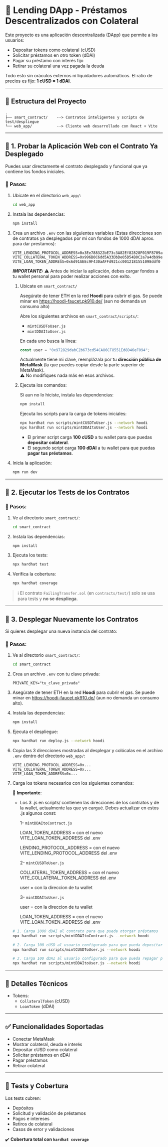 # 🏦 Lending DApp - Préstamos Descentralizados con Colateral

Este proyecto es una aplicación descentralizada (DApp) que permite a los usuarios:

- Depositar tokens como colateral (cUSD)
- Solicitar préstamos en otro token (dDAI)
- Pagar su préstamo con interés fijo
- Retirar su colateral una vez pagada la deuda

Todo esto sin oráculos externos ni liquidadores automáticos. El ratio de precios es fijo: **1 cUSD = 1 dDAI**.

---

## 📁 Estructura del Proyecto

```
.
├── smart_contract/    --> Contratos inteligentes y scripts de test/despliegue
└── web_app/           --> Cliente web desarrollado con React + Vite
```

---

## 🚀 1. Probar la Aplicación Web con el Contrato Ya Desplegado

Puedes usar directamente el contrato desplegado y funcional que ya contiene los fondos iniciales.

### 📍 Pasos:

1. Ubícate en el directorio `web_app/`:
   ```bash
   cd web_app
   ```

2. Instala las dependencias:
   ```bash
   npm install
   ```

3. Crea un archivo `.env` con las siguientes variables (Estas direcciones son de contratos ya desplegados por mi con fondos de 1000 dDAI aprox. para dar prestamos):

   ```env
   VITE_LENDING_PROTOCOL_ADDRESS=0x3Ee788322bE73c3A82Ef82828F019F8709ad3A9e
   VITE_COLLATERAL_TOKEN_ADDRESS=0x996B0C6dd5A33DbDe05D54B0C2a7a4db99e1dF03
   VITE_LOAN_TOKEN_ADDRESS=0x6d91AEEc9F430aAFFd921cc0012181551098ddf0
   ```

   ***IMPORTANTE:*** ⚠️ Antes de iniciar la aplicación, debes cargar fondos a tu wallet personal para poder realizar acciones con exito.

   1. Ubicate en `smart_contract/`

      Asegúrate de tener ETH en la red **Hoodi** para cubrir el gas.
      Se puede minar en https://hoodi-faucet.pk910.de/ (aun no demanda un consumo alto)

      Abre los siguientes archivos en `smart_contract/scripts/`:
      - `mintCUSDToUser.js`
      - `mintDDAItoUser.js`

      En cada uno busca la línea:
      ```js
      const user = "0x972829dabC2b673cd54CA86CF8551Ed8D46eF094";
      ```
      Actualmente tiene mi clave, reemplázala por tu **dirección pública de MetaMask** (la que puedes copiar desde la parte superior de MetaMask).  
      ⚠️ No modifiques nada más en esos archivos.

   2. Ejecuta los comandos:
      
      Si aun no lo hiciste, instala las dependencias:
      ```bash
      npm install
      ```
      
      Ejecuta los scripts para la carga de tokens iniciales:
      ```bash
      npx hardhat run scripts/mintCUSDToUser.js --network hoodi
      npx hardhat run scripts/mintDDAItoUser.js --network hoodi
      ```

      - El primer script carga **100 cUSD** a tu wallet para que puedas **depositar colateral**.
      - El segundo script carga **100 dDAI** a tu wallet para que puedas **pagar tus préstamos**.

4. Inicia la aplicación:
   ```bash
   npm run dev
   ```

---

## 🧪 2. Ejecutar los Tests de los Contratos

### 📍 Pasos:

1. Ve al directorio `smart_contract/`:
   ```bash
   cd smart_contract
   ```

2. Instala las dependencias:
   ```bash
   npm install
   ```

3. Ejecuta los tests:
   ```bash
   npx hardhat test
   ```

4. Verifica la cobertura:
   ```bash
   npx hardhat coverage
   ```

> ℹ️ El contrato `FailingTransfer.sol` (en `contracts/test/`) solo se usa para tests y **no se despliega**.

---

## 🔧 3. Desplegar Nuevamente los Contratos

Si quieres desplegar una nueva instancia del contrato:

### 📍 Pasos:

1. Ve al directorio `smart_contract/`:
   ```bash
   cd smart_contract
   ```

2. Crea un archivo `.env` con tu clave privada:

   ```env
   PRIVATE_KEY="tu_clave_privada"
   ```

3. Asegúrate de tener ETH en la red **Hoodi** para cubrir el gas.
   Se puede minar en https://hoodi-faucet.pk910.de/ (aun no demanda un consumo alto).


4. Instala las dependencias:
   ```bash
   npm install
   ```

5. Ejecuta el despliegue:
   ```bash
   npx hardhat run deploy.js --network hoodi
   ```

6. Copia las 3 direcciones mostradas al desplegar y colócalas en el archivo `.env` dentro del directorio `web_app/`:
   ```env
   VITE_LENDING_PROTOCOL_ADDRESS=0x...
   VITE_COLLATERAL_TOKEN_ADDRESS=0x...
   VITE_LOAN_TOKEN_ADDRESS=0x...
   ```

7. Carga los tokens necesarios con los siguientes comandos:

   📌 **Importante**:
      - Los 3 .js en scripts/ contienen las direcciones de los contratos y de la wallet, actualmente las que yo cargué.
      Debes actualizar en estos .js algunos const:

        1- `mintDDAItoContract.js`

         LOAN_TOKEN_ADDRESS = con el nuevo VITE_LOAN_TOKEN_ADDRESS del .env
         
         LENDING_PROTOCOL_ADDRESS = con el nuevo VITE_LENDING_PROTOCOL_ADDRESS del .env

         2- `mintCUSDToUser.js`

         COLLATERAL_TOKEN_ADDRESS = con el nuevo VITE_COLLATERAL_TOKEN_ADDRESS del .env
         
         user = con la direccion de tu wallet

         3- `mintDDAItoUser.js`

         user = con la direccion de tu wallet
         
         LOAN_TOKEN_ADDRESS = con el nuevo VITE_LOAN_TOKEN_ADDRESS del .env

      ```bash
      # 1. Carga 1000 dDAI al contrato para que pueda otorgar préstamos
      npx hardhat run scripts/mintDDAItoContract.js --network hoodi

      # 2. Carga 100 cUSD al usuario configurado para que pueda depositar colateral
      npx hardhat run scripts/mintCUSDToUser.js --network hoodi

      # 3. Carga 100 dDAI al usuario configurado para que pueda repagar préstamos
      npx hardhat run scripts/mintDDAItoUser.js --network hoodi
      ```

---

## 🧠 Detalles Técnicos

- Tokens:
  - `CollateralToken` (cUSD)
  - `LoanToken` (dDAI)

---

## ✅ Funcionalidades Soportadas

- Conectar MetaMask
- Mostrar colateral, deuda e interés
- Depositar cUSD como colateral
- Solicitar préstamos en dDAI
- Pagar préstamos
- Retirar colateral

---

## 🧪 Tests y Cobertura

Los tests cubren:

- Depósitos
- Solicitud y validación de préstamos
- Pagos e intereses
- Retiros de colateral
- Casos de error y validaciones

✔️ **Cobertura total con `hardhat coverage`**
